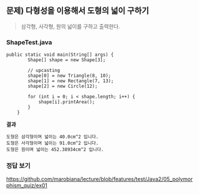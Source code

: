 ## 문제) 다형성을 이용해서 도형의 넓이 구하기
> 삼각형, 사각형, 원의 넓이를 구하고 출력한다.

### ShapeTest.java
```
public static void main(String[] args) {
		Shape[] shape = new Shape[3];
		
		// upcasting
		shape[0] = new Triangle(8, 10);
		shape[1] = new Rectangle(7, 13);
		shape[2] = new Circle(12);

		for (int i = 0; i < shape.length; i++) {
			shape[i].printArea();
		}
	}
```
**결과**
```
도형은 삼각형이며 넓이는 40.0cm^2 입니다.  
도형은 사각형이며 넓이는 91.0cm^2 입니다.  
도형은 원이며 넓이는 452.38934cm^2 입니다.  
```
  
### 정답 보기
https://github.com/marobiana/lecture/blob/features/test/Java2/05_polymorphism_quiz/ex01
